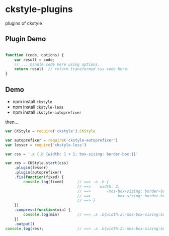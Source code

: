 ckstyle-plugins
===============

plugins of ckstyle


## Plugin Demo

```javascript

function (code, options) {
    var result = code;
    // ... handle code here using options.
    return result  // return transformed css code here.
}

```

## Demo

- npm install `ckstyle`
- npm install `ckstyle-less`
- npm install `ckstyle-autoprefixer`

then...

```javascript
var CKStyle = require('ckstyle').CKStyle

var autoprefixer = require('ckstyle-autoprefixer')
var lesser = require('ckstyle-less')

var css = '.a {.b {width: 1 + 1; box-sizing: border-box;}}'

var res = CKStyle.start(css)
    .plugin(lesser)
    .plugin(autoprefixer)
    .fix(function(fixed) {
        console.log(fixed)      // ==> .a .b {
                                // ==>    width: 2;
                                // ==>       -moz-box-sizing: border-box;
                                // ==>            box-sizing: border-box;
                                // ==> }
    })
    .compress(function(min) {
        console.log(min)        // ==> .a .b{width:2;-moz-box-sizing:border-box;box-sizing:border-box}
    })
    .output()
console.log(res);               // ==> .a .b{width:2;-moz-box-sizing:border-box;box-sizing:border-box}
```
